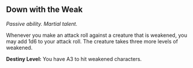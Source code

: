 ## Down with the Weak

_Passive ability. Martial talent._

Whenever you make an attack roll against a creature that is weakened, you may add 1d6 to your attack roll. The creature takes three more levels of weakened.

**Destiny Level:**
You have A3 to hit weakened characters.
